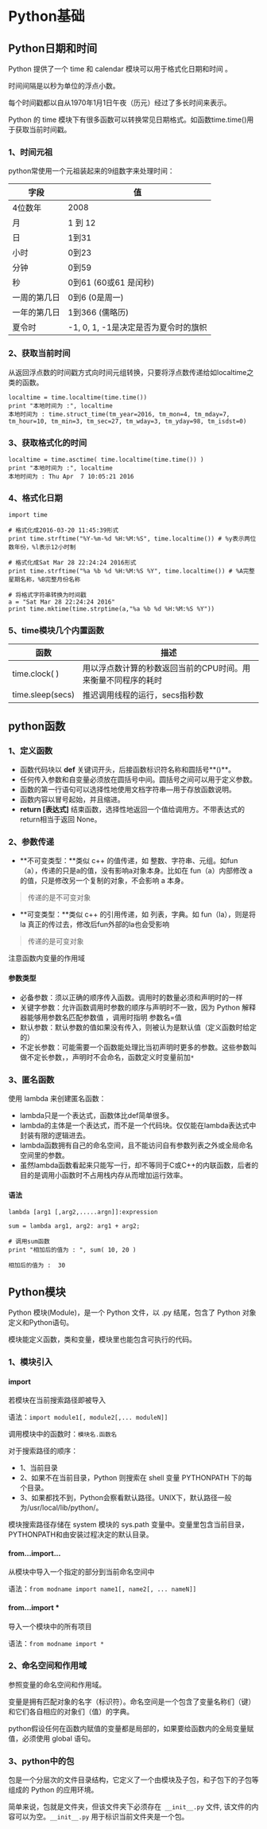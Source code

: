 # Python基础

## Python日期和时间

Python 提供了一个 time 和 calendar 模块可以用于格式化日期和时间 。

时间间隔是以秒为单位的浮点小数。

每个时间戳都以自从1970年1月1日午夜（历元）经过了多长时间来表示。

Python 的 time 模块下有很多函数可以转换常见日期格式。如函数time.time()用于获取当前时间戳。

### 1、时间元祖

python常使用一个元祖装起来的9组数字来处理时间：

|     字段       |    值                                  |
| ------------ | ------------------------------------ |
| 4位数年      | 2008                                 |
| 月           | 1 到 12                              |
| 日           | 1到31                                |
| 小时         | 0到23                                |
| 分钟         | 0到59                                |
| 秒           | 0到61 (60或61 是闰秒)                |
| 一周的第几日 | 0到6 (0是周一)                       |
| 一年的第几日 | 1到366 (儒略历)                      |
| 夏令时       | -1, 0, 1, -1是决定是否为夏令时的旗帜 |

### 2、获取当前时间

从返回浮点数的时间戳方式向时间元组转换，只要将浮点数传递给如localtime之类的函数。 

```localtime = time.localtime(time.time()) print "本地时间为 :", localtime 
localtime = time.localtime(time.time())
print "本地时间为 :", localtime
本地时间为 : time.struct_time(tm_year=2016, tm_mon=4, tm_mday=7, tm_hour=10, tm_min=3, tm_sec=27, tm_wday=3, tm_yday=98, tm_isdst=0)
```

### 3、获取格式化的时间

```
localtime = time.asctime( time.localtime(time.time()) )
print "本地时间为 :", localtime
本地时间为 : Thu Apr  7 10:05:21 2016
```

### 4、格式化日期

```
import time
 
# 格式化成2016-03-20 11:45:39形式
print time.strftime("%Y-%m-%d %H:%M:%S", time.localtime()) # %y表示两位数年份，%l表示12小时制
 
# 格式化成Sat Mar 28 22:24:24 2016形式
print time.strftime("%a %b %d %H:%M:%S %Y", time.localtime()) # %A完整星期名称，%B完整月份名称
  
# 将格式字符串转换为时间戳
a = "Sat Mar 28 22:24:24 2016"
print time.mktime(time.strptime(a,"%a %b %d %H:%M:%S %Y"))
```

### 5、time模块几个内置函数

|     函数     |    描述                                  |
| ------------ | ------------------------------------ |
|time.clock( ) | 用以浮点数计算的秒数返回当前的CPU时间。用来衡量不同程序的耗时|
|time.sleep(secs)| 推迟调用线程的运行，secs指秒数 |

## python函数

### 1、定义函数

- 函数代码块以 **def** 关键词开头，后接函数标识符名称和圆括号**()**。
- 任何传入参数和自变量必须放在圆括号中间。圆括号之间可以用于定义参数。
- 函数的第一行语句可以选择性地使用文档字符串—用于存放函数说明。
- 函数内容以冒号起始，并且缩进。
- **return [表达式]** 结束函数，选择性地返回一个值给调用方。不带表达式的return相当于返回 None。

### 2、参数传递

- **不可变类型：**类似 c++ 的值传递，如 整数、字符串、元组。如fun（a），传递的只是a的值，没有影响a对象本身。比如在 fun（a）内部修改 a 的值，只是修改另一个复制的对象，不会影响 a 本身。
> 传递的是不可变对象

- **可变类型：**类似 c++ 的引用传递，如 列表，字典。如 fun（la），则是将 la 真正的传过去，修改后fun外部的la也会受影响
> 传递的是可变对象

注意函数内变量的作用域

#### 参数类型

- 必备参数：须以正确的顺序传入函数。调用时的数量必须和声明时的一样 
- 关键字参数：允许函数调用时参数的顺序与声明时不一致，因为 Python 解释器能够用参数名匹配参数值 ，调用时指明 参数名=值
- 默认参数：默认参数的值如果没有传入，则被认为是默认值（定义函数时给定的）
- 不定长参数：可能需要一个函数能处理比当初声明时更多的参数。这些参数叫做不定长参数，，声明时不会命名，函数定义时变量前加`*`

### 3、匿名函数

使用 lambda 来创建匿名函数：

- lambda只是一个表达式，函数体比def简单很多。
- lambda的主体是一个表达式，而不是一个代码块。仅仅能在lambda表达式中封装有限的逻辑进去。
- lambda函数拥有自己的命名空间，且不能访问自有参数列表之外或全局命名空间里的参数。
- 虽然lambda函数看起来只能写一行，却不等同于C或C++的内联函数，后者的目的是调用小函数时不占用栈内存从而增加运行效率。

#### 语法

```
lambda [arg1 [,arg2,.....argn]]:expression
```

```
sum = lambda arg1, arg2: arg1 + arg2;
 
# 调用sum函数
print "相加后的值为 : ", sum( 10, 20 )

相加后的值为 :  30
```

## Python模块

Python 模块(Module)，是一个 Python 文件，以 .py 结尾，包含了 Python 对象定义和Python语句。 

模块能定义函数，类和变量，模块里也能包含可执行的代码。 

### 1、模块引入

#### import

若模块在当前搜索路径即被导入

语法：`import module1[, module2[,... moduleN]]`

调用模块中的函数时：`模块名.函数名`

对于搜索路径的顺序：

- 1、当前目录
- 2、如果不在当前目录，Python 则搜索在 shell 变量 PYTHONPATH 下的每个目录。
- 3、如果都找不到，Python会察看默认路径。UNIX下，默认路径一般为/usr/local/lib/python/。

模块搜索路径存储在 system 模块的 sys.path 变量中。变量里包含当前目录，PYTHONPATH和由安装过程决定的默认目录。

#### from...import...

从模块中导入一个指定的部分到当前命名空间中 

语法：`from modname import name1[, name2[, ... nameN]]`

#### from...import *

导入一个模块中的所有项目 

语法：`from modname import *`

### 2、命名空间和作用域

参照变量的命名空间和作用域。

变量是拥有匹配对象的名字（标识符）。命名空间是一个包含了变量名称们（键）和它们各自相应的对象们（值）的字典。 

python假设任何在函数内赋值的变量都是局部的，如果要给函数内的全局变量赋值，必须使用 global 语句。 

### 3、python中的包

包是一个分层次的文件目录结构，它定义了一个由模块及子包，和子包下的子包等组成的 Python 的应用环境。

简单来说，包就是文件夹，但该文件夹下必须存在` __init__.py` 文件, 该文件的内容可以为空。`__init__.py` 用于标识当前文件夹是一个包。


